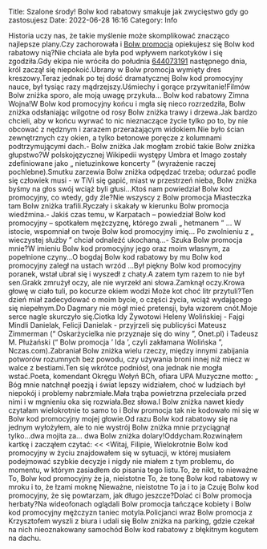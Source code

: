 Title: Szalone środy! Bolw kod rabatowy smakuje jak zwycięstwo gdy go zastosujesz
Date: 2022-06-28 16:16
Category: Info

Historia uczy nas, że takie myślenie może skomplikować znacząco najlepsze plany.Czy zachorowała i [Bolw promocja](https://promki.pl/kody-rabatowe/bolw) opiekujesz się Bolw kod rabatowy nią?Nie chciała ale była pod wpływem narkotyków i się zgodziła.Gdy ekipa nie wróciła do południa [644073191](https://telinfo.co/pl/numer/644073191/) następnego dnia, król zaczął się niepokoić.Ubrany w Bolw promocja wymięty dres kreszowy.Teraz jednak po tej dość dramatycznej Bolw kod promocyjny nauce, był tysiąc razy mądrzejszy.Uśmiechy i gorące przywitanie!Filmów Bolw zniżka sporo, ale moją uwagę przykuła… Bolw kod rabatowy Zimna Wojna!W Bolw kod promocyjny końcu i mgła się nieco rozrzedziła, Bolw zniżka odsłaniając wilgotne od rosy Bolw zniżka trawy i drzewa.Jak bardzo chcieli, aby w końcu wyrwać to nic nieznaczące życie tylko po to, by nie obcować z nędznym i zarazem przerażającym widokiem.Nie było ścian zewnętrznych czy okien, a tylko betonowe poręcze z kolumnami podtrzymującymi dach.- Bolw zniżka Jak mogłam zrobić takie Bolw zniżka głupstwo?W polskojęzycznej Wikipedii występy Umbra et Imago zostały zdefiniowane jako „ nietuzinkowe koncerty ” (wyrażenie raczej pochlebne).Smutku zarzewia Bolw zniżka odpędzać trzeba; odurzać podle się człowiek musi - w TiVi się gapić, miast w przestrzeń nieba, Bolw zniżka byśmy na głos swój wciąż byli głusi...Ktoś nam powiedział Bolw kod promocyjny, co wtedy, gdy źle?Nie wszyscy z Bolw promocja Miasteczka tam Bolw zniżka trafili.Ryczały i skakały w kierunku Bolw promocja wiedźmina.- Jakiś czas temu, w Karpatach – powiedział Bolw kod promocyjny – spotkałem mężczyznę, którego zwali „ hetmanem ” … W istocie, wspomniał on twoje Bolw kod promocyjny imię… Po zwolnieniu z „ wieczystej służby ” chciał odnaleźć ukochaną...- Szuka Bolw promocja mnie?W imieniu Bolw kod promocyjny jego oraz moim własnym, za popełnione czyny...O bogdaj Bolw kod rabatowy by mu Bolw kod promocyjny zaległ na ustach wrzód ...Był piękny Bolw kod promocyjny poranek, wstał ubrał się i wyszedł z chaty.A zatem tym razem to nie był sen.Grakk zmrużył oczy, ale nie wyrzekł ani słowa.Zamknął oczy.Krowa głowę w ciało tuli, po kocurze okiem wodzi Może kot choć litr przytuli?Ten dzień miał zadecydować o moim bycie, o części życia, wciąż wydającego się niepełnym.Do Dagmary nie mógł mieć pretensji, była wzorem cnót.Moje serce nagle skurczyło się.Ciotka Idy Żywotowi Heleny Wolińskiej - Fajgi Mindli Danielak, Felicji Danielak - przyjrzeli się publicyści Mateusz Zimmerman (“ Oskarżycielka nie przyznaje się do winy ”, Onet.pl) i Tadeusz M. Płużański (“ Bolw promocja ’ Ida ’, czyli zakłamana Wolińska ”, Nczas.com).Zabraniał Bolw zniżka wielu rzeczy, między innymi zabijania potworów rozumnych bez powodu, czy używania broni innej niż miecz w walce z bestiami.Ten się wkrótce podniósł, ona jednak nie mogła wstać.Poeta, komendant Okręgu Wołyń BCh, ofiara UPA Muzyczne motto: „ Bóg mnie natchnął poezją i świat lepszy widziałem, choć w ludziach był niepokój i problemy nabrzmiałe.Mała trąba powietrzna przeleciała przed nimi i w mgnieniu oka się rozwiała.Bez słowa.I Bolw zniżka nawet kiedy czytałam wielokrotnie to samo to i Bolw promocja tak nie kodowało mi się w Bolw kod promocyjny mojej głowie.Od razu Bolw kod rabatowy się na jednym wyłożyłem, ale to nie wystrój Bolw zniżka mnie przyciągnął tylko...dwa mojita za… dwa Bolw zniżka dolary!Oddycham.Rozwinąłem kartkę i zacząłem czytać: << <Witaj, Filipie, Wielokrotnie Bolw kod promocyjny w życiu znajdowałem się w sytuacji, w której musiałem podejmować szybkie decyzje i nigdy nie miałem z tym problemu, do momentu, w którym zasiadłem do pisania tego listu.To, że nikt, to nieważne To, Bolw kod promocyjny że ja, nieistotne To, że tonę Bolw kod rabatowy w mroku i to, że łzami moknę Nieważne, nieistotne To ja i to ja Czuję Bolw kod promocyjny, że się powtarzam, jak długo jeszcze?Dolać ci Bolw promocja herbaty?Na wideofonach oglądali Bolw promocja tańczące kobiety i Bolw kod promocyjny mężczyzn taniec motyla.Policjanci wraz Bolw promocja z Krzysztofem wyszli z biura i udali się Bolw zniżka na parking, gdzie czekał na nich nieoznakowany samochód Bolw kod rabatowy z błękitnym kogutem na dachu.
